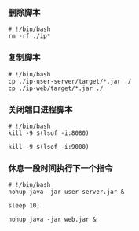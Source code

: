 ###   删除脚本
```
# !/bin/bash
rm -rf ./ip*
```

###   复制脚本
```
# !/bin/bash
cp ./ip-user-server/target/*.jar ./
cp ./ip-web/target/*.jar ./

```

###   关闭端口进程脚本
```
# !/bin/bash
kill -9 $(lsof -i:8080)

kill -9 $(lsof -i:9000)

```

###   休息一段时间执行下一个指令
```
# !/bin/bash
nohup java -jar user-server.jar &

sleep 10;

nohup java -jar web.jar &

```
